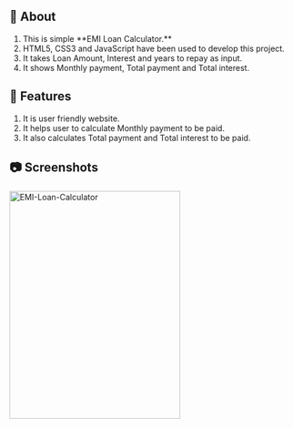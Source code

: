 <html>
  <body>
     <p><h2>&#128204; About</h2></p>
    <ol>
      <li>This is simple **EMI Loan Calculator.**</li>
      <li>HTML5, CSS3 and JavaScript have been used to develop this project.</li>
      <li>It takes Loan Amount, Interest and years to repay as input.</li>
      <li>It shows Monthly payment, Total payment and Total interest.</li>
    </ol>
    <h2>&#128640; Features</h2>
    <ol>
      <li>It is user friendly website.</li>
      <li>It helps user to calculate Monthly payment to be paid.</li>
      <li>It also calculates Total payment and Total interest to be paid. </li>
    </ol>
    <h2><p>&#128247; Screenshots</h2></p>
    <img src="https://github.com/ronitn/emi/blob/main/calc.png" alt="EMI-Loan-Calculator" height=400 width=300>
    </p>
  </body>
</html>
